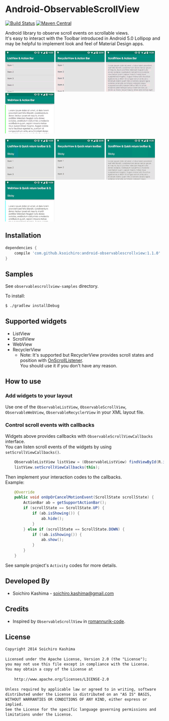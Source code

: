 Android-ObservableScrollView
===

[![Build Status](https://travis-ci.org/ksoichiro/Android-ObservableScrollView.svg?branch=master)](https://travis-ci.org/ksoichiro/Android-ObservableScrollView)
[![Maven Central](http://img.shields.io/maven-central/v/com.github.ksoichiro/android-observablescrollview.svg)](https://github.com/ksoichiro/Android-ObservableScrollView/releases/latest)

Android library to observe scroll events on scrollable views.  
It's easy to interact with the Toolbar introduced in Android 5.0 Lollipop  and may be helpful to implement look and feel of Material Design apps.

![](observablescrollview-samples/demo1.gif)
![](observablescrollview-samples/demo2.gif)
![](observablescrollview-samples/demo3.gif)
![](observablescrollview-samples/demo4.gif)

![](observablescrollview-samples/demo5.gif)
![](observablescrollview-samples/demo6.gif)
![](observablescrollview-samples/demo7.gif)
![](observablescrollview-samples/demo8.gif)

## Installation

```groovy
dependencies {
    compile 'com.github.ksoichiro:android-observablescrollview:1.1.0'
}
```

## Samples

See `observablescrollview-samples` directory.

To install:

```sh
$ ./gradlew installDebug
```

## Supported widgets

* ListView
* ScrollView
* WebView
* RecyclerView
    * Note: It's supported but RecyclerView provides scroll states and position with [OnScrollListener](https://developer.android.com/reference/android/support/v7/widget/RecyclerView.OnScrollListener.html).  
      You should use it if you don't have any reason.

## How to use

### Add widgets to your layout

Use one of the `ObservableListView`, `ObservableScrollView`, `ObservableWebView`, `ObservableRecyclerView` in your XML layout file.

### Control scroll events with callbacks

Widgets above provides callbacks with `ObservableScrollViewCallbacks` interface.  
You can listen scroll events of the widgets by using `setScrollViewCallbacks()`.

```java
    ObservableListView listView = (ObservableListView) findViewById(R.id.list);
    listView.setScrollViewCallbacks(this);
```

Then implement your interaction codes to the callbacks.  
Example:

```java
    @Override
    public void onUpOrCancelMotionEvent(ScrollState scrollState) {
        ActionBar ab = getSupportActionBar();
        if (scrollState == ScrollState.UP) {
            if (ab.isShowing()) {
                ab.hide();
            }
        } else if (scrollState == ScrollState.DOWN) {
            if (!ab.isShowing()) {
                ab.show();
            }
        }
    }
```

See sample project's `Activity` codes for more details.

## Developed By

* Soichiro Kashima - <soichiro.kashima@gmail.com>


## Credits

* Inspired by `ObservableScrollView` in [romannurik-code](https://code.google.com/p/romannurik-code/).


## License

    Copyright 2014 Soichiro Kashima

    Licensed under the Apache License, Version 2.0 (the "License");
    you may not use this file except in compliance with the License.
    You may obtain a copy of the License at

        http://www.apache.org/licenses/LICENSE-2.0

    Unless required by applicable law or agreed to in writing, software
    distributed under the License is distributed on an "AS IS" BASIS,
    WITHOUT WARRANTIES OR CONDITIONS OF ANY KIND, either express or implied.
    See the License for the specific language governing permissions and
    limitations under the License.

